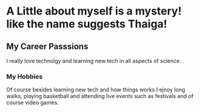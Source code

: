 # A Little about myself is a mystery! like the name suggests Thaiga!


## My Career Passsions
I really love technolgy and learning new tech in all aspects of science.

### My Hobbies 
Of course besides learning new tech and how things works I ejnoy long walks, playing basketball and attending live events such as festivals and of course video games.  


